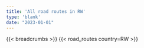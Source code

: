 ```yaml
---
title: 'All road routes in RW'
type: 'blank'
date: "2023-01-01"
---
```


{{< breadcrumbs >}}
{{< road_routes country=RW >}}
